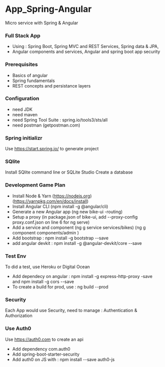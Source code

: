 # App_Spring-Angular
Micro service with Spring &amp; Angular


### Full Stack App

- Using : Spring Boot, Spring MVC and REST Services, Spring data & JPA,
- Angular components and services, Angular and spring boot app security

### Prerequisites
- Basics of angular
- Spring fundamentals
- REST concepts and persistance layers

### Configuration
- need JDK
- need maven 
- need Spring Tool Suite : spring.io/tools3/sts/all
- need postman (getpostman.com)

### Spring initializr
Use https://start.spring.io/ to generate project 

### SQlite
Install SQlite command line or SQLite Studio
Create a database

### Development Game Plan
- Install Node & Yarn  (https://nodejs.org)(https://yarnpkg.com/en/docs/install)
- Install Angular CLI (npm install -g @angular/cli)
- Generate a new Angular app (ng new bike-ui -routing)
- Setup a proxy (in package.json of bike-ui, add --proxy-config proxy.conf.json on line 6 for ng serve)
- Add a service and component (ng g service services/bikes) (ng g component components/admin )
- Add bootstrap : npm install -g bootstrap --save
- add angular devkit : npm install -g @angular-devkit/core --save

### Test Env
To did a test, use Heroku or Digital Ocean
- Add dependecy on angular : npm install -g express-http-proxy -save
and npm install -g cors --save
- To create a build for prod, use : ng build --prod

### Security
Each App would use Security, need to manage : Authentication & Authorization

### Use Auth0
Use https://auth0.com to create an api
- Add dependency com.auth0
- Add spring-boot-starter-security
- Add auth0 on JS with : npm install --save auth0-js